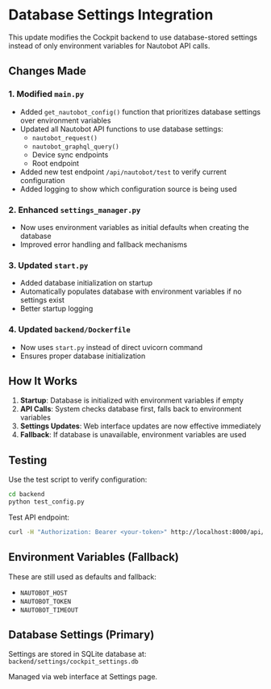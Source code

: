 # Database Settings Integration

This update modifies the Cockpit backend to use database-stored settings instead of only environment variables for Nautobot API calls.

## Changes Made

### 1. Modified `main.py`
- Added `get_nautobot_config()` function that prioritizes database settings over environment variables
- Updated all Nautobot API functions to use database settings:
  - `nautobot_request()`
  - `nautobot_graphql_query()`
  - Device sync endpoints
  - Root endpoint
- Added new test endpoint `/api/nautobot/test` to verify current configuration
- Added logging to show which configuration source is being used

### 2. Enhanced `settings_manager.py`
- Now uses environment variables as initial defaults when creating the database
- Improved error handling and fallback mechanisms

### 3. Updated `start.py`
- Added database initialization on startup
- Automatically populates database with environment variables if no settings exist
- Better startup logging

### 4. Updated `backend/Dockerfile`
- Now uses `start.py` instead of direct uvicorn command
- Ensures proper database initialization

## How It Works

1. **Startup**: Database is initialized with environment variables if empty
2. **API Calls**: System checks database first, falls back to environment variables
3. **Settings Updates**: Web interface updates are now effective immediately
4. **Fallback**: If database is unavailable, environment variables are used

## Testing

Use the test script to verify configuration:
```bash
cd backend
python test_config.py
```

Test API endpoint:
```bash
curl -H "Authorization: Bearer <your-token>" http://localhost:8000/api/nautobot/test
```

## Environment Variables (Fallback)

These are still used as defaults and fallback:
- `NAUTOBOT_HOST`
- `NAUTOBOT_TOKEN` 
- `NAUTOBOT_TIMEOUT`

## Database Settings (Primary)

Settings are stored in SQLite database at:
`backend/settings/cockpit_settings.db`

Managed via web interface at Settings page.
